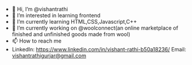 - 👋 Hi, I’m @vishantrathi
- 👀 I’m interested in learning frontend
- 🌱 I’m currently learning HTML,CSS,Javascript,C++
- 💞️ I’m currently working on @woolconnect(an online marketplace of finished and unfinished goods made from wool)
- 📫 How to reach me 
- LinkedIn: https://www.linkedin.com/in/vishant-rathi-b50a18236/
  Email: vishantrathigurjar@gmail.com
